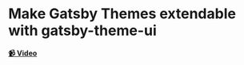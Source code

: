 # Make Gatsby Themes extendable with gatsby-theme-ui

**[📹 Video](https://egghead.io/lessons/gatsby-make-gatsby-themes-extendable-with-gatsby-theme-ui)**

